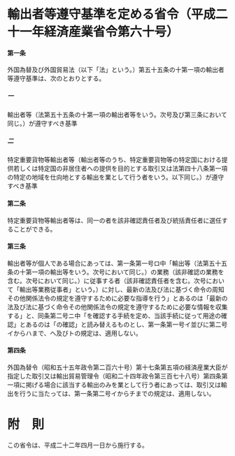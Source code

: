 # 輸出者等遵守基準を定める省令（平成二十一年経済産業省令第六十号）
#### 第一条
外国為替及び外国貿易法（以下「法」という。）第五十五条の十第一項の輸出者等遵守基準は、次のとおりとする。
##### 一
輸出者等（法第五十五条の十第一項の輸出者等をいう。次号及び第三条において同じ。）が遵守すべき基準
##### 二
特定重要貨物等輸出者等（輸出者等のうち、特定重要貨物等の特定国における提供若しくは特定国の非居住者への提供を目的とする取引又は法第四十八条第一項の特定の地域を仕向地とする輸出を業として行う者をいう。以下同じ。）が遵守すべき基準
#### 第二条
特定重要貨物等輸出者等は、同一の者を該非確認責任者及び統括責任者に選任することができる。
#### 第三条
輸出者等が個人である場合にあっては、第一条第一号ロ中「輸出等（法第五十五条の十第一項の輸出等をいう。次号において同じ。）の業務（該非確認の業務を含む。次号において同じ。）に従事する者（該非確認責任者を含む。次号において「輸出等業務従事者」という。）に対し、最新の法及び法に基づく命令の周知その他関係法令の規定を遵守するために必要な指導を行う」とあるのは「最新の法及び法に基づく命令その他関係法令の規定を遵守するために必要な情報を収集する」と、同条第二号ニ中「を確認する手続を定め、当該手続に従って用途の確認」とあるのは「の確認」と読み替えるものとし、第一条第一号イ並びに第二号イからハまで、ヘ及びトの規定は、適用しない。
#### 第四条
外国為替令（昭和五十五年政令第二百六十号）第十七条第五項の経済産業大臣が指定した取引又は輸出貿易管理令（昭和二十四年政令第三百七十八号）第四条第一項に掲げる場合に該当する輸出のみを業として行う者にあっては、取引又は輸出を行うに当たっては、第一条第二号イからチまでの規定は、適用しない。
# 附　則
この省令は、平成二十二年四月一日から施行する。
